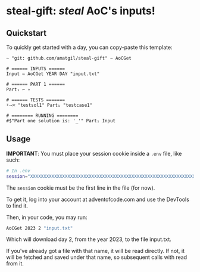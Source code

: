 # steal-gift: _steal_ AoC's inputs!

## Quickstart
To quickly get started with a day, you can copy-paste this template:
```
~ "git: github.com/amatgil/steal-gift" ~ AoCGet

# ====== INPUTS ======
Input ← AoCGet YEAR DAY "input.txt"

# ====== PART 1 ======
Part₁ ← ∘

# ====== TESTS =======
⍤⤙≍ "testsol1" Part₁ "testcase1"

# ======== RUNNING ========
#$"Part one solution is: '_'" Part₁ Input
```

## Usage
**IMPORTANT**: You must place your session cookie inside a `.env` file, like such:
```sh
# In .env
session="XXXXXXXXXXXXXXXXXXXXXXXXXXXXXXXXXXXXXXXXXXXXXXXXXXXXXXXXXXXXXXXXXXXXXXXXXXXXXXXXXXXXXXXXXXXXXXXXXXXXXXXXXXXXXXXXXXXXXXXXXXXXXXXX"
```
The `session` cookie must be the first line in the file (for now).

To get it, log into your account at adventofcode.com and use the DevTools to find it.

Then, in your code, you may run:
```sh
AoCGet 2023 2 "input.txt"
```

Which will download day 2, from the year 2023, to the file input.txt.

If you've already got a file with that name, it will be read directly. If not, it will be fetched
and saved under that name, so subsequent calls with read from it.
